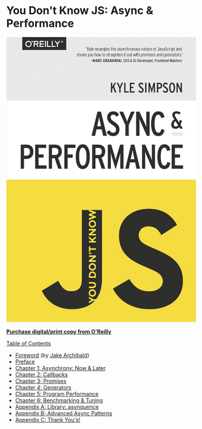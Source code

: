 # You Don't Know JS: Async & Performance

![](../.gitbook/assets/cover%20%285%29.jpg)

[**Purchase digital/print copy from O'Reilly**](http://shop.oreilly.com/product/0636920033752.do)

[Table of Contents](toc.md)

* [Foreword](foreword.md) \(by [Jake Archibald](http://jakearchibald.com)\)
* [Preface](../preface.md)
* [Chapter 1: Asynchrony: Now & Later](ch1.md)
* [Chapter 2: Callbacks](ch2.md)
* [Chapter 3: Promises](ch3.md)
* [Chapter 4: Generators](ch4.md)
* [Chapter 5: Program Performance](ch5.md)
* [Chapter 6: Benchmarking & Tuning](ch6.md)
* [Appendix A: Library: asynquence](apa.md)
* [Appendix B: Advanced Async Patterns](apb.md)
* [Appendix C: Thank You's!](apc.md)

